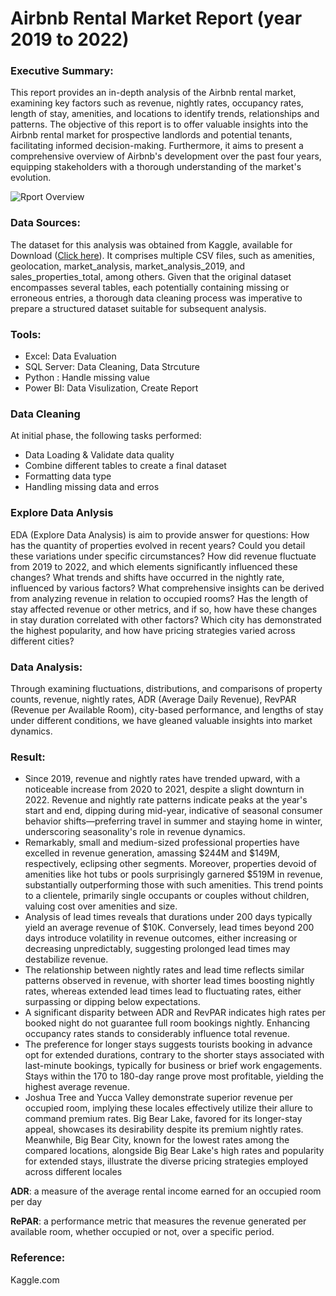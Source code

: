 # Airbnb Rental Market Report (year 2019 to 2022)

### Executive Summary:
This report provides an in-depth analysis of the Airbnb rental market, examining key factors such as revenue, nightly rates, occupancy rates, length of stay, amenities, and locations to identify trends, 
relationships and patterns. The objective of this report is to offer valuable insights into the Airbnb rental market for prospective landlords and potential tenants, facilitating informed decision-making. 
Furthermore, it aims to present a comprehensive overview of Airbnb's development over the past four years, equipping stakeholders with a thorough understanding of the market's evolution.

![Rport Overview](https://github.com/WeiWanger/Airbnd_Rental_Report-Excel-SQL-Power-BI-/assets/94071380/e6f2b0cd-ddea-48d1-90cb-3efe503757bf)

### Data Sources:
The dataset for this analysis was obtained from Kaggle, available for Download ([Click here](https://www.kaggle.com/datasets/computingvictor/zillow-market-analysis-and-real-estate-sales-data)). It comprises multiple CSV files, such as amenities, geolocation, market_analysis, market_analysis_2019, and sales_properties_total, among others. Given that the original dataset encompasses several tables, each potentially containing missing or erroneous entries, a thorough data cleaning process was imperative to prepare a structured dataset suitable for subsequent analysis.

### Tools:
- Excel: Data Evaluation
- SQL Server: Data Cleaning, Data Strcuture
- Python : Handle missing value
- Power BI: Data Visulization, Create Report

### Data Cleaning
 At initial phase, the following tasks performed:
 - Data Loading & Validate data quality
 - Combine different tables to create a final dataset
 - Formatting data type
 - Handling missing data and erros

### Explore Data Anlysis
EDA (Explore Data Analysis) is aim to provide answer for questions:
How has the quantity of properties evolved in recent years? Could you detail these variations under specific circumstances?
How did revenue fluctuate from 2019 to 2022, and which elements significantly influenced these changes?
What trends and shifts have occurred in the nightly rate, influenced by various factors?
What comprehensive insights can be derived from analyzing revenue in relation to occupied rooms?
Has the length of stay affected revenue or other metrics, and if so, how have these changes in stay duration correlated with other factors?
Which city has demonstrated the highest popularity, and how have pricing strategies varied across different cities?

### Data Analysis:
Through examining fluctuations, distributions, and comparisons of property counts, revenue, nightly rates, ADR (Average Daily Revenue), RevPAR (Revenue per Available Room), city-based performance, and lengths of stay under different conditions, we have gleaned valuable insights into market dynamics.

### Result:
- Since 2019, revenue and nightly rates have trended upward, with a noticeable increase from 2020 to 2021, despite a slight downturn in 2022. Revenue and nightly rate patterns indicate peaks at the year's start and end, dipping during mid-year, indicative of seasonal consumer behavior shifts—preferring travel in summer and staying home in winter, underscoring seasonality's role in revenue dynamics.
- Remarkably, small and medium-sized professional properties have excelled in revenue generation, amassing $244M and $149M, respectively, eclipsing other segments. Moreover, properties devoid of amenities like hot tubs or pools surprisingly garnered $519M in revenue, substantially outperforming those with such amenities. This trend points to a clientele, primarily single occupants or couples without children, valuing cost over amenities and size.
- Analysis of lead times reveals that durations under 200 days typically yield an average revenue of $10K. Conversely, lead times beyond 200 days introduce volatility in revenue outcomes, either increasing or decreasing unpredictably, suggesting prolonged lead times may destabilize revenue.
- The relationship between nightly rates and lead time reflects similar patterns observed in revenue, with shorter lead times boosting nightly rates, whereas extended lead times lead to fluctuating rates, either surpassing or dipping below expectations.
- A significant disparity between ADR and RevPAR indicates high rates per booked night do not guarantee full room bookings nightly. Enhancing occupancy rates stands to considerably influence total revenue.
- The preference for longer stays suggests tourists booking in advance opt for extended durations, contrary to the shorter stays associated with last-minute bookings, typically for business or brief work 
  engagements. Stays within the 170 to 180-day range prove most profitable, yielding the highest average revenue.
- Joshua Tree and Yucca Valley demonstrate superior revenue per occupied room, implying these locales effectively utilize their allure to command premium rates. Big Bear Lake, favored for its longer-stay appeal, showcases its desirability despite its premium nightly rates. Meanwhile, Big Bear City, known for the lowest rates among the compared locations, alongside Big Bear Lake's high rates and popularity for extended stays, illustrate the diverse pricing strategies employed across different locales

**ADR**: a measure of the average rental income earned for an occupied room per day

**RePAR**:  a performance metric that measures the revenue generated per available room, whether occupied or not, over a specific period.

### Reference:
Kaggle.com

